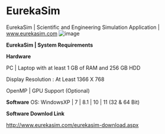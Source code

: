 # EurekaSim
EurekaSim | Scientific and Engineering Simulation Application | www.eurekasim.com
![image](https://github.com/KTS-Innovation-Labs/eurekasim/assets/26991414/1d166053-1235-4da7-821a-126d4d6ed81d)

**EurekaSim | System Requirements**

**Hardware**

PC | Laptop with at least 1 GB of RAM and 256 GB HDD

Display Resolution : At Least 1366 X 768

OpenMP | GPU Support (Optional)

**Software**
OS: WindowsXP | 7 | 8.1 | 10 | 11  (32 & 64 Bit)

**Software Downlod Link**

http://www.eurekasim.com/eurekasim-download.aspx





